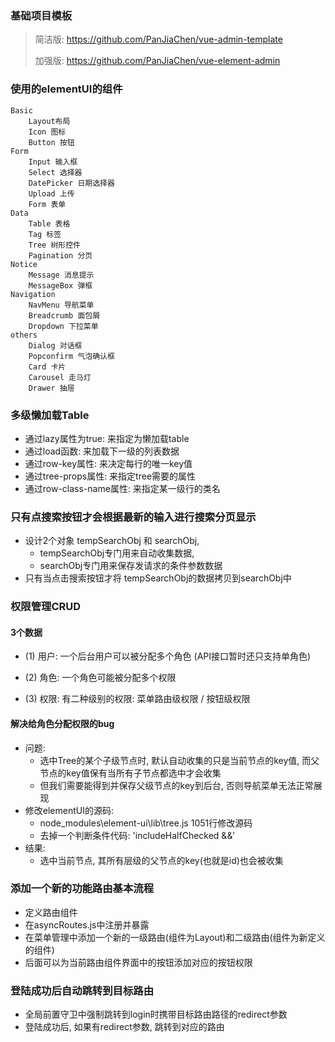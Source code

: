 ### 基础项目模板

> 简洁版: https://github.com/PanJiaChen/vue-admin-template
>
> 加强版: https://github.com/PanJiaChen/vue-element-admin



### 使用的elementUI的组件

```
Basic
	Layout布局
	Icon 图标
	Button 按钮
Form
	Input 输入框
	Select 选择器
	DatePicker 日期选择器
	Upload 上传
	Form 表单
Data
	Table 表格
	Tag 标签
	Tree 树形控件
	Pagination 分页
Notice
	Message 消息提示
	MessageBox 弹框
Navigation
	NavMenu 导航菜单
	Breadcrumb 面包屑
	Dropdown 下拉菜单
others
	Dialog 对话框
	Popconfirm 气泡确认框
	Card 卡片
	Carousel 走马灯
	Drawer 抽屉
```



### 多级懒加载Table

- 通过lazy属性为true: 来指定为懒加载table
- 通过load函数: 来加载下一级的列表数据
- 通过row-key属性: 来决定每行的唯一key值
- 通过tree-props属性: 来指定tree需要的属性
- 通过row-class-name属性: 来指定某一级行的类名



### 只有点搜索按钮才会根据最新的输入进行搜索分页显示

- 设计2个对象 tempSearchObj 和 searchObj,
  -  tempSearchObj专门用来自动收集数据, 
  - searchObj专门用来保存发请求的条件参数数据
- 只有当点击搜索按钮才将 tempSearchObj的数据拷贝到searchObj中



### 权限管理CRUD

#### 3个数据

- (1) 用户: 一个后台用户可以被分配多个角色 (API接口暂时还只支持单角色)

- (2) 角色: 一个角色可能被分配多个权限

- (3) 权限: 有二种级别的权限: 菜单路由级权限 / 按钮级权限

#### 解决给角色分配权限的bug

- 问题: 
  - 选中Tree的某个子级节点时, 默认自动收集的只是当前节点的key值, 而父节点的key值保有当所有子节点都选中才会收集
  - 但我们需要能得到并保存父级节点的key到后台, 否则导航菜单无法正常展现
- 修改elementUI的源码:
  - node_modules\element-ui\lib\tree.js    1051行修改源码
  - 去掉一个判断条件代码: 'includeHalfChecked &&'
- 结果: 
  - 选中当前节点, 其所有层级的父节点的key(也就是id)也会被收集

### 添加一个新的功能路由基本流程

- 定义路由组件
- 在asyncRoutes.js中注册并暴露
- 在菜单管理中添加一个新的一级路由(组件为Layout)和二级路由(组件为新定义的组件)
- 后面可以为当前路由组件界面中的按钮添加对应的按钮权限

### 登陆成功后自动跳转到目标路由

- 全局前置守卫中强制跳转到login时携带目标路由路径的redirect参数
- 登陆成功后, 如果有redirect参数, 跳转到对应的路由